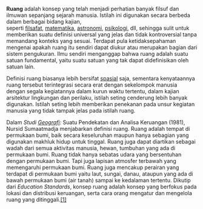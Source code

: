 **Ruang** adalah konsep yang telah menjadi perhatian banyak filsuf dan ilmuwan sepanjang sejarah manusia. Istilah ini digunakan secara berbeda dalam berbagai bidang kajian, seperti [filsafat](https://id.wikipedia.org/wiki/Filsafat "Filsafat"), [matematika](https://id.wikipedia.org/wiki/Matematika "Matematika"), [astronomi](https://id.wikipedia.org/wiki/Astronomi "Astronomi"), [psikologi](https://id.wikipedia.org/wiki/Psikologi "Psikologi"), dll, sehingga sulit untuk memberikan suatu definisi universal yang jelas dan tidak kontroversial tanpa memandang konteks yang sesuai. Terdapat pula ketidaksepahaman mengenai apakah ruang itu sendiri dapat diukur atau merupakan bagian dari sistem pengukuran. Ilmu sendiri menganggap bahwa ruang adalah suatu satuan fundamental, yaitu suatu satuan yang tak dapat didefinisikan oleh satuan lain.

Definisi ruang biasanya lebih bersifat [spasial](https://id.wikipedia.org/wiki/Spasial "Spasial") saja, sementara kenyataannya ruang tersebut terintegrasi secara erat dengan sekelompok manusia dengan segala kegiatannya dalam kurun waktu tertentu, dalam kajian arsitektur lingkungan dan perilaku, istilah seting cenderung lebih banyak digunakan. Istilah seting lebih memberikan penekanan pada unsur kegiatan manusia yang tidak tampak jelas pada istilah ruang.

Dalam _Studi [Geografi](https://id.wikipedia.org/wiki/Geografi "Geografi"):_ Suatu Pendekatan dan Analisa Keruangan (1981), Nursid Sumaatmadja menjabarkan definisi ruang. Ruang adalah tempat di permukaan bumi, baik secara keseluruhan maupun hanya sebagian yang digunakan makhluk hidup untuk tinggal. Ruang juga dapat diartikan sebagai wadah dari semua aktivitas manusia, hewan, tumbuhan yang ada di permukaan bumi. Ruang tidak hanya sebatas udara yang bersentuhan dengan permukaan bumi. Tapi juga lapisan atmosfer terbawah yang memengaruhi permukaan bumi. Ruang juga mencakup perairan yang terdapat di permukaan bumi yaitu laut, sungai, danau, ataupun yang ada di bawah permukaan bumi (air tanah) sampai ke kedalaman tertentu. Dikutip dari _Education Standards_, konsep ruang adalah konsep yang berfokus pada lokasi dan distribusi keruangan, serta cara orang mengatur dan mengelola ruang yang ditinggali.[[1]](https://id.wikipedia.org/wiki/Ruang#cite_note-1)